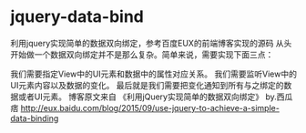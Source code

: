 # jquery-data-bind
利用jquery实现简单的数据双向绑定，参考百度EUX的前端博客实现的源码
从头开始做一个数据双向绑定并不是那么复杂。简单来说，需要实现下面三点：

我们需要指定View中的UI元素和数据中的属性对应关系。
我们需要监听View中的UI元素内容以及数据的变化。
最后就是我们需要把变化通知到所有与之绑定的数据或者UI元素。
博客原文来自 《利用jQuery实现简单的数据双向绑定》 by.西瓜痞 http://eux.baidu.com/blog/2015/09/use-jquery-to-achieve-a-simple-data-binding
